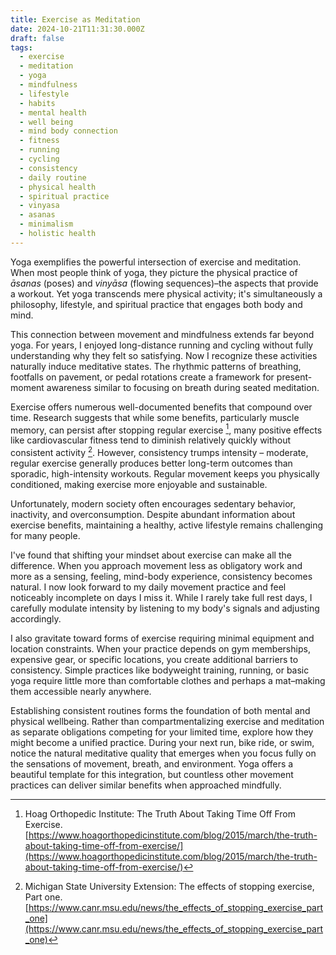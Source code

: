 ```yaml
---
title: Exercise as Meditation
date: 2024-10-21T11:31:30.000Z
draft: false
tags:
  - exercise
  - meditation
  - yoga
  - mindfulness
  - lifestyle
  - habits
  - mental health
  - well being
  - mind body connection
  - fitness
  - running
  - cycling
  - consistency
  - daily routine
  - physical health
  - spiritual practice
  - vinyasa
  - asanas
  - minimalism
  - holistic health
---
```


Yoga exemplifies the powerful intersection of exercise and meditation. When most people think of yoga, they picture the physical practice of _āsanas_ (poses) and _vinyāsa_ (flowing sequences)–the aspects that provide a workout. Yet yoga transcends mere physical activity; it's simultaneously a philosophy, lifestyle, and spiritual practice that engages both body and mind.

This connection between movement and mindfulness extends far beyond yoga. For years, I enjoyed long-distance running and cycling without fully understanding why they felt so satisfying. Now I recognize these activities naturally induce meditative states. The rhythmic patterns of breathing, footfalls on pavement, or pedal rotations create a framework for present-moment awareness similar to focusing on breath during seated meditation.

Exercise offers numerous well-documented benefits that compound over time. Research suggests that while some benefits, particularly muscle memory, can persist after stopping regular exercise [^1], many positive effects like cardiovascular fitness tend to diminish relatively quickly without consistent activity [^2]. However, consistency trumps intensity – moderate, regular exercise generally produces better long-term outcomes than sporadic, high-intensity workouts. Regular movement keeps you physically conditioned, making exercise more enjoyable and sustainable.

Unfortunately, modern society often encourages sedentary behavior, inactivity, and overconsumption. Despite abundant information about exercise benefits, maintaining a healthy, active lifestyle remains challenging for many people.

I've found that shifting your mindset about exercise can make all the difference. When you approach movement less as obligatory work and more as a sensing, feeling, mind-body experience, consistency becomes natural. I now look forward to my daily movement practice and feel noticeably incomplete on days I miss it. While I rarely take full rest days, I carefully modulate intensity by listening to my body's signals and adjusting accordingly.

I also gravitate toward forms of exercise requiring minimal equipment and location constraints. When your practice depends on gym memberships, expensive gear, or specific locations, you create additional barriers to consistency. Simple practices like bodyweight training, running, or basic yoga require little more than comfortable clothes and perhaps a mat–making them accessible nearly anywhere.

Establishing consistent routines forms the foundation of both mental and physical wellbeing. Rather than compartmentalizing exercise and meditation as separate obligations competing for your limited time, explore how they might become a unified practice. During your next run, bike ride, or swim, notice the natural meditative quality that emerges when you focus fully on the sensations of movement, breath, and environment. Yoga offers a beautiful template for this integration, but countless other movement practices can deliver similar benefits when approached mindfully.

[^1]: Hoag Orthopedic Institute: The Truth About Taking Time Off From Exercise. [https://www.hoagorthopedicinstitute.com/blog/2015/march/the-truth-about-taking-time-off-from-exercise/](https://www.hoagorthopedicinstitute.com/blog/2015/march/the-truth-about-taking-time-off-from-exercise/)
[^2]: Michigan State University Extension: The effects of stopping exercise, Part one. [https://www.canr.msu.edu/news/the_effects_of_stopping_exercise_part_one](https://www.canr.msu.edu/news/the_effects_of_stopping_exercise_part_one)
